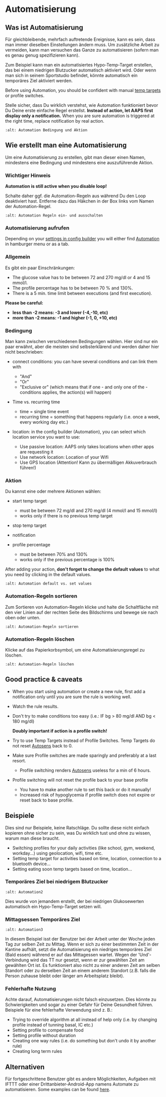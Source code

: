 # Automatisierung

## Was ist Automatisierung

Für gleichbleibende, mehrfach auftretende Ereignisse, kann es sein, dass man immer dieselben Einstellungen ändern muss. Um zusätzliche Arbeit zu vermeiden, kann man versuchen das Ganze zu automatisieren (sofern man es genau genug spezifizieren kann).

Zum Beispiel kann man ein automatisiertes Hypo-Temp-Target erstellen, das bei einem niedrigen Blutzucker automatisch aktiviert wird. Oder wenn man sich in seinem Sportstudio befindet, könnte automatisch ein temporäres Ziel aktiviert werden.

Before using Automation, you should be confident with manual [temp targets](./temptarget.html) or profile switches.

Stelle sicher, dass Du wirklich verstehst, wie Automation funktioniert bevor Du Deine erste einfache Regel erstellst. **Instead of action, let AAPS first display only a notification.** When you are sure automation is triggered at the right time, replace notification by real action.

```{image} ../images/Automation_ConditionAction_RC3.png
:alt: Automation Bedingung und Aktion
```

## Wie erstellt man eine Automatisierung

Um eine Automatisierung zu erstellen, gibt man dieser einen Namen, mindestens eine Bedingung und mindestens eine auszuführende Aktion.

### Wichtiger Hinweis

**Automation is still active when you disable loop!**

Schalte daher ggf. die Automation-Regeln aus während Du den Loop deaktiviert hast. Entferne dazu das Häkchen in der Box links vom Namen der Automation-Regel.

```{image} ../images/Automation_ActivateDeactivate.png
:alt: Automation Regeln ein- und ausschalten
```

### Automatisierung aufrufen

Depending on your [settings in config builder](../Configuration/Config-Builder.md#tab-or-hamburger-menu) you will either find [Automation](../Configuration/Config-Builder#automation) in hamburger menu or as a tab.

### Allgemein

Es gibt ein paar Einschränkungen:

- The glucose value has to be between 72 and 270 mg/dl or 4 and 15 mmol/l.
- The profile percentage has to be between 70 % and 130%.
- There is a 5 min. time limit between executions (and first execution).

**Please be careful:**

- **less than -2 means: -3 and lower (-4,-10, etc)**
- **more than -2 means: -1 and higher (-1, 0, +10, etc)**

### Bedingung

Man kann zwischen verschiedenen Bedingungen wählen. Hier sind nur ein paar erwähnt, aber die meisten sind selbsterklärend und werden daher hier nicht beschrieben:

- connect conditions: you can have several conditions and can link them with

  - "And"
  - "Or"
  - "Exclusive or" (which means that if one - and only one of the - conditions applies, the action(s) will happen)

- Time vs. recurring time

  - time =  single time event
  - recurring time = something that happens regularly (i.e. once a week, every working day etc.)

- location: in the config builder (Automation), you can select which location service you want to use:

  - Use passive location: AAPS only takes locations when other apps are requesting it
  - Use network location: Location of your Wifi
  - Use GPS location (Attention! Kann zu übermäßigen Akkuverbrauch führen!)

### Aktion

Du kannst eine oder mehrere Aktionen wählen:

- start temp target

  - must be between 72 mg/dl and 270 mg/dl (4 mmol/l and 15 mmol/l)
  - works only if there is no previous temp target

- stop temp target

- notification

- profile percentage

  - must be between 70% and 130%
  - works only if the previous percentage is 100%

After adding your action, **don't forget to change the default values** to what you need by clicking in the default values.

```{image} ../images/Automation_Default_V2_5.png
:alt: Automation default vs. set values
```

### Automation-Regeln sortieren

Zum Sortieren von Automation-Regeln klicke und halte die Schaltfläche mit den vier Linien auf der rechten Seite des Bildschirms und bewege sie nach oben oder unten.

```{image} ../images/Automation_Sort.png
:alt: Automation-Regeln sortieren
```

### Automation-Regeln löschen

Klicke auf das Papierkorbsymbol, um eine Automatisierungsregel zu löschen.

```{image} ../images/Automation_Delete.png
:alt: Automation-Regeln löschen
```

## Good practice & caveats

- When you start using automation or create a new rule, first add a notification only until you are sure the rule is working well.

- Watch the rule results.

- Don't try to make conditions too easy (i.e.: IF bg > 80 mg/dl AND bg \< 180 mg/dl)

  **Doubly important if action is a profile switch!**

- Try to use Temp Targets instead of Profile Switches. Temp Targets do not reset [Autosens](../Usage/Open-APS-features.md#autosens) back to 0.

- Make sure Profile switches are made sparingly and preferably at a last resort.

  - Profile switching renders [Autosens](../Usage/Open-APS-features.md#autosens) useless for a min of 6 hours.

- Profile switching will not reset the profile back to your base profile

  - You have to make another rule to set this back or do it manually!
  - Increased risk of hypoglycemia if profile switch does not expire or reset back to base profile.

## Beispiele

Dies sind nur Beispiele, keine Ratschläge. Du sollte diese nicht einfach kopieren ohne sicher zu sein, was Du wirklich tust und ohne zu wissen, warum man diese braucht.

- Switching profiles for your daily activities (like school, gym, weekend, workday...) using geolocation, wifi, time etc.
- Setting temp target for activities based on time, location, connection to a bluetooth device...
- Setting eating soon temp targets based on time, location...

### Temporäres Ziel bei niedrigem Blutzucker

```{image} ../images/Automation2.png
:alt: Automation2
```

Dies wurde von jemandem erstellt, der bei niedrigen Glukosewerten automatisch ein Hypo-Temp-Target setzen will.

### Mittagsessen Temporäres Ziel

```{image} ../images/Automation3.png
:alt: Automation3
```

In diesem Beispiel isst der Benutzer bei der Arbeit unter der Woche jeden Tag zur selben Zeit zu Mittag. Wenn er sich zu einer bestimmten Zeit in der Kantine aufhält, setzt die Automatisierung ein niedriges temporäres Ziel (Bald essen) während er auf das Mittagessen wartet. Wegen der 'Und'-Verbindung wird das TT nur gesetzt, wenn er zur gewählten Zeit am gewählten Ort ist. Es funktioniert also nicht zu einer anderen Zeit am selben Standort oder zu derselben Zeit an einem anderem Standort (z.B. falls die Person zuhause bleibt oder länger am Arbeitsplatz bleibt).

### Fehlerhafte Nutzung

Achte darauf, Automatisierungen nicht falsch einzusetzen. Dies könnte zu Schwierigkeiten und sogar zu einer Gefahr für Deine Gesundheit führen. Beispiele für eine fehlerhafte Verwendung sind z. B.:

- Trying to override algorithm at all instead of help only (i.e. by changing profile instead of tunning basal, IC etc.)
- Setting profile to compensate food
- Setting profile without duration
- Creating one way rules (i.e. do something but don't undo it by another rule)
- Creating long term rules

## Alternativen

Für fortgeschrittene Benutzer gibt es andere Möglichkeiten, Aufgaben mit IFTTT oder einer Drittanbieter-Android-App namens Automate zu automatisieren. Some examples can be found [here](./automationwithapp.html).
